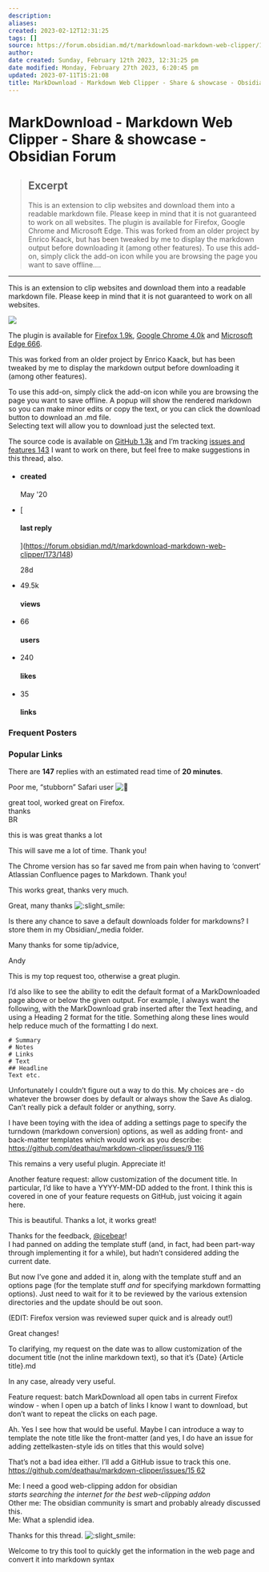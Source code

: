 ```yaml
---
description:
aliases: 
created: 2023-02-12T12:31:25
tags: []
source: https://forum.obsidian.md/t/markdownload-markdown-web-clipper/173
author: 
date created: Sunday, February 12th 2023, 12:31:25 pm
date modified: Monday, February 27th 2023, 6:20:45 pm
updated: 2023-07-11T15:21:08
title: MarkDownload - Markdown Web Clipper - Share & showcase - Obsidian Forum
---
```


# MarkDownload - Markdown Web Clipper - Share & showcase - Obsidian Forum

> ## Excerpt
> This is an extension to clip websites and download them into a readable markdown file. Please keep in mind that it is not guaranteed to work on all websites.     The plugin is available for Firefox, Google Chrome and Microsoft Edge.  This was forked from an older project by Enrico Kaack, but has been tweaked by me to display the markdown output before downloading it (among other features).  To use this add-on, simply click the add-on icon while you are browsing the page you want to save offline....

---
This is an extension to clip websites and download them into a readable markdown file. Please keep in mind that it is not guaranteed to work on all websites.

[![](https://forum.obsidian.md/uploads/default/optimized/1X/5ea1a620f457864e5d0adc88529c0ef855303fce_2_690x431.jpeg)](https://forum.obsidian.md/uploads/default/original/1X/5ea1a620f457864e5d0adc88529c0ef855303fce.jpeg)

The plugin is available for [Firefox 1.9k](https://addons.mozilla.org/en-GB/firefox/addon/markdownload/), [Google Chrome 4.0k](https://chrome.google.com/webstore/detail/markdownload-markdown-web/pcmpcfapbekmbjjkdalcgopdkipoggdi) and [Microsoft Edge 666](https://microsoftedge.microsoft.com/addons/detail/hajanaajapkhaabfcofdjgjnlgkdkknm).

This was forked from an older project by Enrico Kaack, but has been tweaked by me to display the markdown output before downloading it (among other features).

To use this add-on, simply click the add-on icon while you are browsing the page you want to save offline. A popup will show the rendered markdown so you can make minor edits or copy the text, or you can click the download button to download an .md file.  
Selecting text will allow you to download just the selected text.

The source code is available on [GitHub 1.3k](https://github.com/deathau/markdownload) and I’m tracking [issues and features 143](https://github.com/deathau/markdownload/issues) I want to work on there, but feel free to make suggestions in this thread, also.

-   #### created
    
    May '20
    
-   [
    
    #### last reply
    
    ](https://forum.obsidian.md/t/markdownload-markdown-web-clipper/173/148)
    
    [](https://forum.obsidian.md/t/markdownload-markdown-web-clipper/173/148)28d
    
-   49.5k
    
    #### views
    
-   66
    
    #### users
    
-   240
    
    #### likes
    
-   35
    
    #### links
    

### Frequent Posters

### Popular Links

There are **147** replies with an estimated read time of **20 minutes**.

Poor me, “stubborn” Safari user ![:rofl:](https://forum.obsidian.md/images/emoji/apple/rofl.png?v=9 ":rofl:")

great tool, worked great on Firefox.  
thanks  
BR

this is was great thanks a lot

This will save me a lot of time. Thank you!

The Chrome version has so far saved me from pain when having to ‘convert’ Atlassian Confluence pages to Markdown. Thank you!

This works great, thanks very much.

Great, many thanks ![:slight_smile:](https://forum.obsidian.md/images/emoji/apple/slight_smile.png?v=9 ":slight_smile:")

Is there any chance to save a default downloads folder for markdowns? I store them in my Obsidian/\_media folder.

Many thanks for some tip/advice,

Andy

This is my top request too, otherwise a great plugin.

I’d also like to see the ability to edit the default format of a MarkDownloaded page above or below the given output. For example, I always want the following, with the MarkDownload grab inserted after the Text heading, and using a Heading 2 format for the title. Something along these lines would help reduce much of the formatting I do next.

```
# Summary
# Notes
# Links
# Text
## Headline
Text etc.
```

Unfortunately I couldn’t figure out a way to do this. My choices are - do whatever the browser does by default or always show the Save As dialog. Can’t really pick a default folder or anything, sorry.

I have been toying with the idea of adding a settings page to specify the turndown (markdown conversion) options, as well as adding front- and back-matter templates which would work as you describe: [https://github.com/deathau/markdown-clipper/issues/9 116](https://github.com/deathau/markdown-clipper/issues/9)

This remains a very useful plugin. Appreciate it!

Another feature request: allow customization of the document title. In particular, I’d like to have a YYYY-MM-DD added to the front. I think this is covered in one of your feature requests on GitHub, just voicing it again here.

This is beautiful. Thanks a lot, it works great!

Thanks for the feedback, [@icebear](https://forum.obsidian.md/u/icebear)!  
I had panned on adding the template stuff (and, in fact, had been part-way through implementing it for a while), but hadn’t considered adding the current date.

But now I’ve gone and added it in, along with the template stuff and an options page (for the template stuff _and_ for specifying markdown formatting options). Just need to wait for it to be reviewed by the various extension directories and the update should be out soon.

(EDIT: Firefox version was reviewed super quick and is already out!)

Great changes!

To clarifying, my request on the date was to allow customization of the document title (not the inline markdown text), so that it’s {Date} {Article title}.md

In any case, already very useful.

Feature request: batch MarkDownload all open tabs in current Firefox window - when I open up a batch of links I know I want to download, but don’t want to repeat the clicks on each page.

Ah. Yes I see how that would be useful. Maybe I can introduce a way to template the note title like the front-matter (and yes, I do have an issue for adding zettelkasten-style ids on titles that this would solve)

That’s not a bad idea either. I’ll add a GitHub issue to track this one. [https://github.com/deathau/markdown-clipper/issues/15 62](https://github.com/deathau/markdown-clipper/issues/15)

Me: I need a good web-clipping addon for obsidian  
_starts searching the internet for the best web-clipping addon_  
Other me: The obsidian community is smart and probably already discussed this.  
Me: What a splendid idea.

Thanks for this thread. ![:slight_smile:](https://forum.obsidian.md/images/emoji/apple/slight_smile.png?v=9 ":slight_smile:")

Welcome to try this tool to quickly get the information in the web page and convert it into markdown syntax
